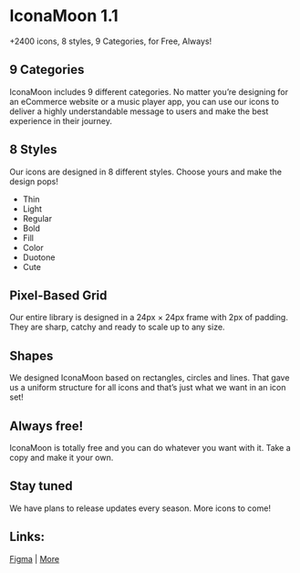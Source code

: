 # IconaMoon 1.1

+2400 icons, 8 styles, 9 Categories, for Free, Always!

## 9 Categories

IconaMoon includes 9 different categories. No matter you’re designing for an eCommerce website or a music player app, you can use our icons to deliver a highly understandable message to users and make the best experience in their journey.

## 8 Styles
Our icons are designed in 8 different styles. Choose yours and make the design pops!
- Thin
- Light
- Regular
- Bold
- Fill
- Color
- Duotone
- Cute
 
## Pixel-Based Grid
Our entire library is designed in a 24px × 24px frame with 2px of padding. They are sharp, catchy and ready to scale up to any size.

## Shapes
We designed IconaMoon based on rectangles, circles and lines. That gave us a uniform structure for all icons and that’s just what we want in an icon set!

## Always free!
IconaMoon is totally free and you can do whatever you want with it. Take a copy and make it your own. 

## Stay tuned
We have plans to release updates every season. More icons to come!

## Links:
[Figma](https://www.figma.com/@dariush) |
[More](https://www.redl.ink/dariush)
